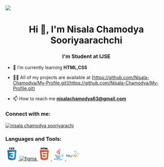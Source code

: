 <img src="https://cdn3d.iconscout.com/3d/premium/preview/web-developer-5019746-4183733.png?f=avif&h=700">
<h1 align="center">Hi 👋, I'm Nisala Chamodya Sooriyaarachchi</h1>
<h3 align="center">I'm Student at IJSE</h3>

- 🌱 I’m currently learning **HTML,CSS**

- 👨‍💻 All of my projects are available at [https://github.com/Nisala-Chamodya/My-Profile.git](https://github.com/Nisala-Chamodya/My-Profile.git)

- 📫 How to reach me **nisalachamodya63@gmail.com**

<h3 align="left">Connect with me:</h3>
<p align="left">
<a href="https://fb.com/nisala chamodya sooriyarachi" target="blank"><img align="center" src="https://raw.githubusercontent.com/rahuldkjain/github-profile-readme-generator/master/src/images/icons/Social/facebook.svg" alt="nisala chamodya sooriyarachi" height="30" width="40" /></a>
</p>

<h3 align="left">Languages and Tools:</h3>
<p align="left"> <a href="https://www.w3schools.com/css/" target="_blank" rel="noreferrer"> <img src="https://raw.githubusercontent.com/devicons/devicon/master/icons/css3/css3-original-wordmark.svg" alt="css3" width="40" height="40"/> </a> <a href="https://www.figma.com/" target="_blank" rel="noreferrer"> <img src="https://www.vectorlogo.zone/logos/figma/figma-icon.svg" alt="figma" width="40" height="40"/> </a> <a href="https://www.w3.org/html/" target="_blank" rel="noreferrer"> <img src="https://raw.githubusercontent.com/devicons/devicon/master/icons/html5/html5-original-wordmark.svg" alt="html5" width="40" height="40"/> </a> <a href="https://www.java.com" target="_blank" rel="noreferrer"> <img src="https://raw.githubusercontent.com/devicons/devicon/master/icons/java/java-original.svg" alt="java" width="40" height="40"/> </a> <a href="https://www.mysql.com/" target="_blank" rel="noreferrer"> <img src="https://raw.githubusercontent.com/devicons/devicon/master/icons/mysql/mysql-original-wordmark.svg" alt="mysql" width="40" height="40"/> </a> </p>
